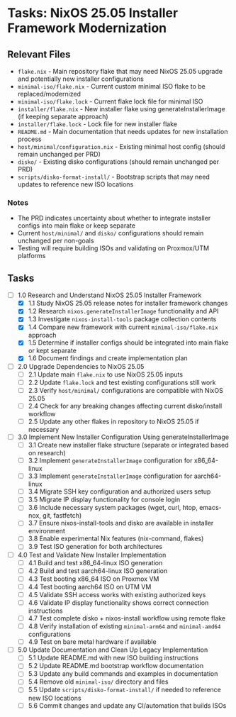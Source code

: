 # Tasks: NixOS 25.05 Installer Framework Modernization

## Relevant Files

- `flake.nix` - Main repository flake that may need NixOS 25.05 upgrade and potentially new installer configurations
- `minimal-iso/flake.nix` - Current custom minimal ISO flake to be replaced/modernized
- `minimal-iso/flake.lock` - Current flake lock file for minimal ISO
- `installer/flake.nix` - New installer flake using generateInstallerImage (if keeping separate approach)
- `installer/flake.lock` - Lock file for new installer flake
- `README.md` - Main documentation that needs updates for new installation process
- `host/minimal/configuration.nix` - Existing minimal host config (should remain unchanged per PRD)
- `disko/` - Existing disko configurations (should remain unchanged per PRD)
- `scripts/disko-format-install/` - Bootstrap scripts that may need updates to reference new ISO locations

### Notes

- The PRD indicates uncertainty about whether to integrate installer configs into main flake or keep separate
- Current `host/minimal/` and `disko/` configurations should remain unchanged per non-goals
- Testing will require building ISOs and validating on Proxmox/UTM platforms

## Tasks

- [ ] 1.0 Research and Understand NixOS 25.05 Installer Framework
  - [x] 1.1 Study NixOS 25.05 release notes for installer framework changes
  - [x] 1.2 Research `nixos.generateInstallerImage` functionality and API
  - [x] 1.3 Investigate `nixos-install-tools` package collection contents
  - [x] 1.4 Compare new framework with current `minimal-iso/flake.nix` approach
  - [x] 1.5 Determine if installer configs should be integrated into main flake or kept separate
  - [x] 1.6 Document findings and create implementation plan
- [ ] 2.0 Upgrade Dependencies to NixOS 25.05
  - [ ] 2.1 Update main `flake.nix` to use NixOS 25.05 inputs
  - [ ] 2.2 Update `flake.lock` and test existing configurations still work
  - [ ] 2.3 Verify `host/minimal/` configurations are compatible with NixOS 25.05
  - [ ] 2.4 Check for any breaking changes affecting current disko/install workflow
  - [ ] 2.5 Update any other flakes in repository to NixOS 25.05 if necessary
- [ ] 3.0 Implement New Installer Configuration Using generateInstallerImage
  - [ ] 3.1 Create new installer flake structure (separate or integrated based on research)
  - [ ] 3.2 Implement `generateInstallerImage` configuration for x86_64-linux
  - [ ] 3.3 Implement `generateInstallerImage` configuration for aarch64-linux
  - [ ] 3.4 Migrate SSH key configuration and authorized users setup
  - [ ] 3.5 Migrate IP display functionality for console login
  - [ ] 3.6 Include necessary system packages (wget, curl, htop, emacs-nox, git, fastfetch)
  - [ ] 3.7 Ensure nixos-install-tools and disko are available in installer environment
  - [ ] 3.8 Enable experimental Nix features (nix-command, flakes)
  - [ ] 3.9 Test ISO generation for both architectures
- [ ] 4.0 Test and Validate New Installer Implementation
  - [ ] 4.1 Build and test x86_64-linux ISO generation
  - [ ] 4.2 Build and test aarch64-linux ISO generation
  - [ ] 4.3 Test booting x86_64 ISO on Proxmox VM
  - [ ] 4.4 Test booting aarch64 ISO on UTM VM
  - [ ] 4.5 Validate SSH access works with existing authorized keys
  - [ ] 4.6 Validate IP display functionality shows correct connection instructions
  - [ ] 4.7 Test complete disko + nixos-install workflow using remote flake
  - [ ] 4.8 Verify installation of existing `minimal-arm64` and `minimal-amd64` configurations
  - [ ] 4.9 Test on bare metal hardware if available
- [ ] 5.0 Update Documentation and Clean Up Legacy Implementation
  - [ ] 5.1 Update README.md with new ISO building instructions
  - [ ] 5.2 Update README.md bootstrap workflow documentation
  - [ ] 5.3 Update any build commands and examples in documentation
  - [ ] 5.4 Remove old `minimal-iso/` directory and files
  - [ ] 5.5 Update `scripts/disko-format-install/` if needed to reference new ISO locations
  - [ ] 5.6 Commit changes and update any CI/automation that builds ISOs
